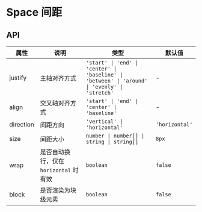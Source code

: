 # Space 间距

<code src="./demos/index.tsx"></code>

## API

| 属性      | 说明                                   | 类型                                                                                           | 默认值         |
| --------- | -------------------------------------- | ---------------------------------------------------------------------------------------------- | -------------- |
| justify   | 主轴对齐方式                           | `'start' \| 'end' \| 'center' \| 'baseline' \| 'between' \| 'around' \| 'evenly' \| 'stretch'` | -              |
| align     | 交叉轴对齐方式                         | `'start' \| 'end' \| 'center' \| 'baseline'`                                                   | -              |
| direction | 间距方向                               | `'vertical' \| 'horizontal'`                                                                   | `'horizontal'` |
| size      | 间距大小                               | `number \| number[] \| string \| string[]`                                                     | `8px`          |
| wrap      | 是否自动换行，仅在 `horizontal` 时有效 | `boolean`                                                                                      | `false`        |
| block     | 是否渲染为块级元素                     | `boolean`                                                                                      | `false`        |
